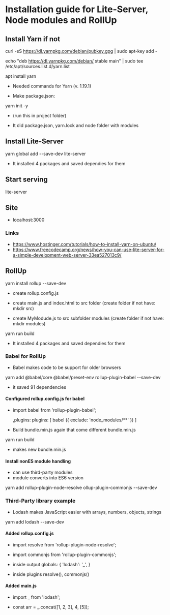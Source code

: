 # Installation guide for Lite-Server, Node modules and RollUp

## Install Yarn if not

curl -sS https://dl.yarnpkg.com/debian/pubkey.gpg | sudo apt-key add -

echo "deb https://dl.yarnpkg.com/debian/ stable main" | sudo tee /etc/apt/sources.list.d/yarn.list

apt install yarn

- Needed commands for Yarn (v. 1.19.1)

- Make package.json:

yarn init -y

- (run this in project folder)

- It did package.json, yarn.lock and node folder with modules

## Install Lite-Server

yarn global add --save-dev lite-server

- It installed 4 packages and saved dependies for them

## Start serving

lite-server

## Site

- localhost:3000

### Links

- <https://www.hostinger.com/tutorials/how-to-install-yarn-on-ubuntu/>
- <https://www.freecodecamp.org/news/how-you-can-use-lite-server-for-a-simple-development-web-server-33ea527013c9/>

## RollUp

yarn install rollup --save-dev

- create rollup.config.js

- create main.js and index.html to src folder
  (create folder if not have: mkdir src)

- create MyModude.js to src subfolder modules
  (create folder if not have: mkdir modules)

yarn run build

- It installed 4 packages and saved dependies for them

### Babel for RollUp

- Babel makes code to be support for older browsers

yarn add @babel/core @babel/preset-env rollup-plugin-babel --save-dev

- it saved 91 dependencies

#### Configured rollup.config.js for babel

- import babel from 'rollup-plugin-babel';

  ,plugins: plugins: [ babel ({ exclude: 'node_modules/**' }) ]

- Build bundle.min.js again that come different bundle.min.js

yarn run build

- makes new bundle.min.js

#### Install nonES module handling

- can use third-party modules
- module converts into ES6 version

yarn add rollup-plugin-node-resolve ollup-plugin-commonjs --save-dev

### Third-Party library example

- Lodash makes JavaScript easier with arrays, numbers, objects, strings

yarn add lodash --save-dev

#### Added rollup.config.js

- import resolve from 'rollup-plugin-node-resolve';
- import commonjs from 'rollup-plugin-commonjs';

- inside output
    globals: {
            'lodash': '_',
        }

- inside plugins
    resolve(),
    commonjs()

#### Added main.js

- import _ from 'lodash';

- const arr = _.concat([1, 2, 3], 4, [5]);
